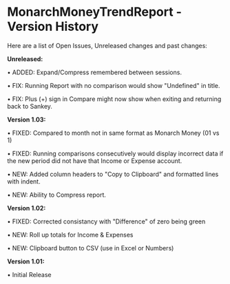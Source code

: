 # MonarchMoneyTrendReport - Version History
Here are a list of Open Issues, Unreleased changes and past changes:

**Unreleased:**

• ADDED: Expand/Compress remembered between sessions.

• FIX: Running Report with no comparison would show "Undefined" in title.

• FIX: Plus (+) sign in Compare might now show when exiting and returning back to Sankey.


**Version 1.03:**

• FIXED: Compared to month not in same format as Monarch Money (01 vs 1)

• FIXED: Running comparisons consecutively would display incorrect data if the new period did not have that Income or Expense account.

• NEW: Added column headers to "Copy to Clipboard" and formatted lines with indent.

• NEW: Ability to Compress report.


**Version 1.02:**

• FIXED: Corrected consistancy with "Difference" of zero being green

• NEW: Roll up totals for Income & Expenses

• NEW: Clipboard button to CSV (use in Excel or Numbers) 


**Version 1.01:**

• Initial Release
